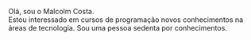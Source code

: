 Olá, sou o Malcolm Costa.  
Estou interessado em cursos de programação novos conhecimentos na áreas de tecnologia.
Sou uma pessoa sedenta por conhecimentos. 


<!---
malcolmcosta/malcolmcosta is a ✨ special ✨ repository because its `README.md` (this file) appears on your GitHub profile.
You can click the Preview link to take a look at your changes.
--->
